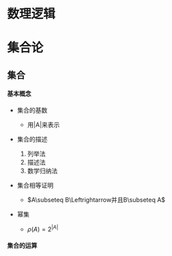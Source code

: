 # 数理逻辑

# 集合论

## 集合

#### 基本概念

- 集合的基数
  
  - 用|A|来表示
- 集合的描述

  1. 列举法
  2. 描述法
  3. 数学归纳法

- 集合相等证明

  - $A\subseteq B\Leftrightarrow并且B\subseteq A$

- 幂集

  - $\rho(A)=2^{|A|}$
  
#### 集合的运算

    